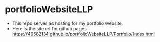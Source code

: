 # portfolioWebsiteLLP

- This repo serves as hosting for my portfolio website.
- Here is the site url for github pages https://40582134.github.io/portfolioWebsiteLLP/Portfolio/Index.html
